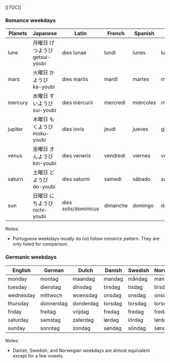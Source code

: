 [[_TOC_]]

### Romance weekdays

| Planets   | Japanese                          | Latin             | French    | Spanish   | Italian   | Romanian  | Portuguese    |
| --        | --                                | --                | --        | --        | --        | --        | --            |
| lune      | 月曜日 げつようび getsui-youbi    | dies lunae        | lundi     | lunes     | lunedi    | luni      | segunda-feira |
| mars      | 火曜日 かようび   ka-youbi        | dies martis       | mardi     | martes    | martedi   | marţi     | terça-feira   |
| mercury   | 水曜日 すいようび sui-youbi       | dies mercurii     | mercredi  | miércoles | mercoledi | miercuri  | quarta-feira  |
| jupiter   | 木曜日 もくようび moku-youbi      | dies iovis        | jeudi     | jueves    | giovedi   | joi       | quinta-feira  |
| venus     | 金曜日 きんようび kin-youbi       | dies veneris      | vendredi  | viernes   | venerdi   | vineri    | sexta-feira   |
| saturn    | 土曜日 どようび   do-youbi        | dies saturni      | samedi    | sábado    | sabato    | sâmbătă   | sábado        |
| sun       | 日曜日 にちようび nichi-youbi  | dies solis/dominicus | dimanche  | domingo   | domenica  | duminică  | domingo       |

Notes:

* Portuguese weekdays mostly do not follow romance pattern. They are only listed for comparison.

### Germanic weekdays

| English   | German        | Dutch     | Danish    | Swedish   | Norwegian | Finnish       | Icelandic     |
| --        | --            | --        | --        | --        | --        | --            | --            |
| monday    | montag        | maandag   | mandag    | måndag    | mandag    | maanantai     | mánudagur     |
| tuesday   | dienstag      | dinsdag   | tirsdag   | tisdag    | tirsdag   | tiistai       | Þriðjudagur   |
| wednesday | mittwoch      | woensdag  | onsdag    | onsdag    | onsdag    | keskiviikko   | miðvikudagur  |
| thursday  | donnerstag    | donderdag | torsdag   | torsdag   | torsdag   | torstai       | fimmtudagur   |
| friday    | freitag       | vrijdag   | fredag    | fredag    | fredag    | perjantai     | föstudagur    |
| saturday  | samstag       | zaterdag  | lørdag    | lördag    | lørdag    | lauantai      | laugardagur   |
| sunday    | sonntag       | zondag    | søndag    | söndag    | søndag    | sunnuntai     | sunnudagur    |

Notes:

* Danish, Swedish, and Norwegian weekdays are almost equivalent except for a few vowels.

